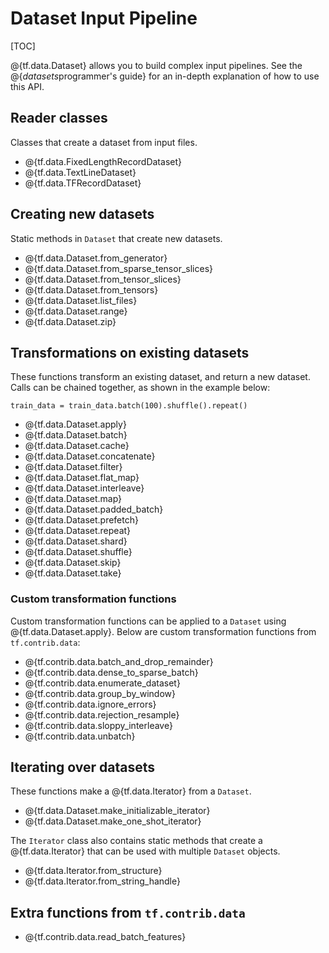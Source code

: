 # Dataset Input Pipeline
[TOC]

@{tf.data.Dataset} allows you to build complex input pipelines. See the
@{$datasets$programmer's guide} for an in-depth explanation of how to use this
API.

## Reader classes

Classes that create a dataset from input files.

*   @{tf.data.FixedLengthRecordDataset}
*   @{tf.data.TextLineDataset}
*   @{tf.data.TFRecordDataset}

## Creating new datasets

Static methods in `Dataset` that create new datasets.

*   @{tf.data.Dataset.from_generator}
*   @{tf.data.Dataset.from_sparse_tensor_slices}
*   @{tf.data.Dataset.from_tensor_slices}
*   @{tf.data.Dataset.from_tensors}
*   @{tf.data.Dataset.list_files}
*   @{tf.data.Dataset.range}
*   @{tf.data.Dataset.zip}

## Transformations on existing datasets

These functions transform an existing dataset, and return a new dataset. Calls
can be chained together, as shown in the example below:

```
train_data = train_data.batch(100).shuffle().repeat()
```

*   @{tf.data.Dataset.apply}
*   @{tf.data.Dataset.batch}
*   @{tf.data.Dataset.cache}
*   @{tf.data.Dataset.concatenate}
*   @{tf.data.Dataset.filter}
*   @{tf.data.Dataset.flat_map}
*   @{tf.data.Dataset.interleave}
*   @{tf.data.Dataset.map}
*   @{tf.data.Dataset.padded_batch}
*   @{tf.data.Dataset.prefetch}
*   @{tf.data.Dataset.repeat}
*   @{tf.data.Dataset.shard}
*   @{tf.data.Dataset.shuffle}
*   @{tf.data.Dataset.skip}
*   @{tf.data.Dataset.take}

### Custom transformation functions

Custom transformation functions can be applied to a `Dataset` using @{tf.data.Dataset.apply}. Below are custom transformation functions from `tf.contrib.data`:

*   @{tf.contrib.data.batch_and_drop_remainder}
*   @{tf.contrib.data.dense_to_sparse_batch}
*   @{tf.contrib.data.enumerate_dataset}
*   @{tf.contrib.data.group_by_window}
*   @{tf.contrib.data.ignore_errors}
*   @{tf.contrib.data.rejection_resample}
*   @{tf.contrib.data.sloppy_interleave}
*   @{tf.contrib.data.unbatch}

## Iterating over datasets

These functions make a @{tf.data.Iterator} from a `Dataset`.

*   @{tf.data.Dataset.make_initializable_iterator}
*   @{tf.data.Dataset.make_one_shot_iterator}

The `Iterator` class also contains static methods that create a @{tf.data.Iterator} that can be used with multiple `Dataset` objects.

*   @{tf.data.Iterator.from_structure}
*   @{tf.data.Iterator.from_string_handle}

## Extra functions from `tf.contrib.data`

*   @{tf.contrib.data.read_batch_features}


